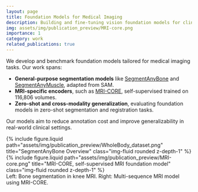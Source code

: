 ```yaml
---
layout: page
title: Foundation Models for Medical Imaging
description: Building and fine-tuning vision foundation models for clinical imaging tasks.
img: assets/img/publication_preview/MRI-core.png
importance: 1
category: work
related_publications: true
---
```


We develop and benchmark foundation models tailored for medical imaging tasks. Our work spans:

- **General-purpose segmentation models** like [SegmentAnyBone](https://github.com/mazurowski-lab/SegmentAnyBone) and [SegmentAnyMuscle](https://github.com/mazurowski-lab/SegmentAnyMuscle), adapted from SAM.
- **MRI-specific encoders**, such as [MRI-CORE](https://github.com/mazurowski-lab/mri_foundation), self-supervised trained on 116,806 volumes.
- **Zero-shot and cross-modality generalization**, evaluating foundation models in zero-shot segmentation and registration tasks.

Our models aim to reduce annotation cost and improve generalizability in real-world clinical settings.

<div class="row">
    <div class="col-sm mt-3">
        {% include figure.liquid path="assets/img/publication_preview/WholeBody_dataset.png" title="SegmentAnyBone Overview" class="img-fluid rounded z-depth-1" %}
    </div>
    <div class="col-sm mt-3">
        {% include figure.liquid path="assets/img/publication_preview/MRI-core.png" title="MRI-CORE, self-supervised MRI foundation model" class="img-fluid rounded z-depth-1" %}
    </div>
</div>

<div class="caption">
    Left: Bone segmentation in knee MRI. Right: Multi-sequence MRI model using MRI-CORE.
</div>


